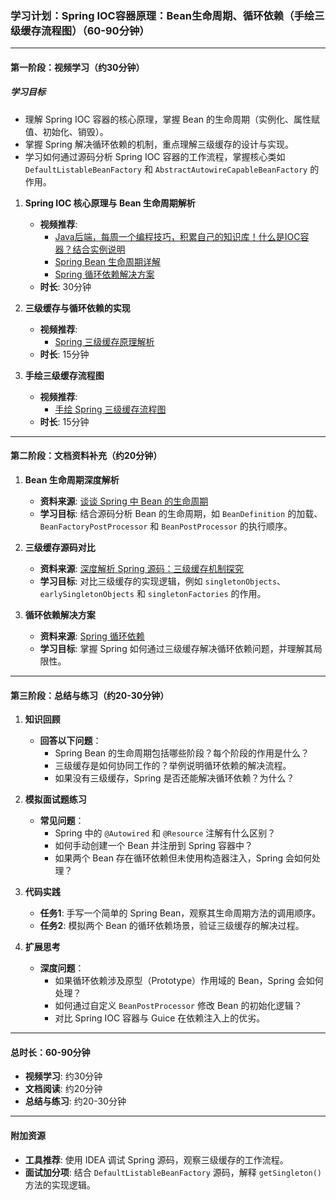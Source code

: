 ### 学习计划：Spring IOC容器原理：Bean生命周期、循环依赖（手绘三级缓存流程图）（60-90分钟）

---

#### **第一阶段：视频学习（约30分钟）**

##### 学习目标

- 理解 Spring IOC 容器的核心原理，掌握 Bean 的生命周期（实例化、属性赋值、初始化、销毁）。
- 掌握 Spring 解决循环依赖的机制，重点理解三级缓存的设计与实现。
- 学习如何通过源码分析 Spring IOC 容器的工作流程，掌握核心类如 `DefaultListableBeanFactory` 和 `AbstractAutowireCapableBeanFactory` 的作用。

1. **Spring IOC 核心原理与 Bean 生命周期解析**  
   - **视频推荐**: 
        - [Java后端，每周一个编程技巧，积累自己的知识库！什么是IOC容器？结合实例说明](https://www.bilibili.com/video/BV1Bm411y7CB/)  
        - [Spring Bean 生命周期详解](https://www.bilibili.com/video/BV1L14y1S7cf/)
        - [Spring 循环依赖解决方案](https://www.bilibili.com/video/BV1Uy421z7Xe/)
   - **时长**: 30分钟  

2. **三级缓存与循环依赖的实现**  
   - **视频推荐**: 
        - [Spring 三级缓存原理解析](https://www.bilibili.com/video/BV1AJ4m157MU/)    
   - **时长**: 15分钟  

3. **手绘三级缓存流程图**  
   - **视频推荐**: 
        - [手绘 Spring 三级缓存流程图](https://www.bilibili.com/video/BV1D14y1P7dU/)  
   - **时长**: 15分钟  

---

#### **第二阶段：文档资料补充（约20分钟）**

1. **Bean 生命周期深度解析**  
   - **资料来源**: [谈谈 Spring 中 Bean 的生命周期](https://cloud.tencent.com/developer/article/2429391)  
   - **学习目标**: 结合源码分析 Bean 的生命周期，如 `BeanDefinition` 的加载、`BeanFactoryPostProcessor` 和 `BeanPostProcessor` 的执行顺序。

2. **三级缓存源码对比**  
   - **资料来源**: [深度解析 Spring 源码：三级缓存机制探究](https://blog.csdn.net/qq_51601665/article/details/138006834)  
   - **学习目标**: 对比三级缓存的实现逻辑，例如 `singletonObjects`、`earlySingletonObjects` 和 `singletonFactories` 的作用。

3. **循环依赖解决方案**  
   - **资料来源**: [Spring 循环依赖](https://blog.csdn.net/m0_74823963/article/details/144774149)  
   - **学习目标**: 掌握 Spring 如何通过三级缓存解决循环依赖问题，并理解其局限性。

---

#### **第三阶段：总结与练习（约20-30分钟）**

1. **知识回顾**  
   - **回答以下问题**：  
     - Spring Bean 的生命周期包括哪些阶段？每个阶段的作用是什么？  
     - 三级缓存是如何协同工作的？举例说明循环依赖的解决流程。  
     - 如果没有三级缓存，Spring 是否还能解决循环依赖？为什么？

2. **模拟面试题练习**  
   - **常见问题**：  
     - Spring 中的 `@Autowired` 和 `@Resource` 注解有什么区别？  
     - 如何手动创建一个 Bean 并注册到 Spring 容器中？  
     - 如果两个 Bean 存在循环依赖但未使用构造器注入，Spring 会如何处理？

3. **代码实践**  
   - **任务1**: 手写一个简单的 Spring Bean，观察其生命周期方法的调用顺序。  
   - **任务2**: 模拟两个 Bean 的循环依赖场景，验证三级缓存的解决过程。

4. **扩展思考**  
   - **深度问题**：  
     - 如果循环依赖涉及原型（Prototype）作用域的 Bean，Spring 会如何处理？  
     - 如何通过自定义 `BeanPostProcessor` 修改 Bean 的初始化逻辑？  
     - 对比 Spring IOC 容器与 Guice 在依赖注入上的优劣。

---

#### **总时长：60-90分钟**  
- **视频学习**: 约30分钟  
- **文档阅读**: 约20分钟  
- **总结与练习**: 约20-30分钟  

---

#### **附加资源**  
- **工具推荐**: 使用 IDEA 调试 Spring 源码，观察三级缓存的工作流程。  
- **面试加分项**: 结合 `DefaultListableBeanFactory` 源码，解释 `getSingleton()` 方法的实现逻辑。
